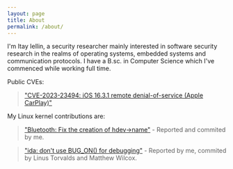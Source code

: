```yaml
---
layout: page
title: About
permalink: /about/
---
```


I'm Itay Iellin, a security researcher mainly interested in software security research in the realms of operating systems, embedded systems and communication protocols. I have a B.sc. in Computer Science which I've commenced while working full time.

Public CVEs:

>["CVE-2023-23494: iOS 16.3.1 remote denial-of-service (Apple CarPlay)"](https://support.apple.com/en-il/HT213676)

My Linux kernel contributions are:

>["Bluetooth: Fix the creation of hdev->name"](https://github.com/torvalds/linux/commit/103a2f3255a95991252f8f13375c3a96a75011cd) - Reported and commited by me.

>["ida: don't use BUG_ON() for debugging"](https://github.com/torvalds/linux/commit/fc82bbf4dede758007763867d0282353c06d1121) - Reported by me, commited by Linus Torvalds and Matthew Wilcox.
